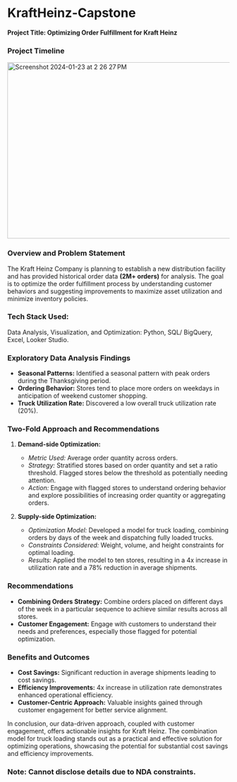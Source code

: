 # KraftHeinz-Capstone

**Project Title: Optimizing Order Fulfillment for Kraft Heinz**

### Project Timeline

<img width="900" height="400" alt="Screenshot 2024-01-23 at 2 26 27 PM" src="https://github.com/vri3698/KraftHeinz-Capstone/assets/157519502/b241a72d-f60e-4e94-bddd-5e2db4d4d961">


### Overview and Problem Statement
The Kraft Heinz Company is planning to establish a new distribution facility and has provided historical order data **(2M+ orders)** for analysis. The goal is to optimize the order fulfillment process by understanding customer behaviors and suggesting improvements to maximize asset utilization and minimize inventory policies.

### Tech Stack Used:
Data Analysis, Visualization, and Optimization: Python, SQL/ BigQuery, Excel, Looker Studio.


### Exploratory Data Analysis Findings
- **Seasonal Patterns:** Identified a seasonal pattern with peak orders during the Thanksgiving period.
- **Ordering Behavior:** Stores tend to place more orders on weekdays in anticipation of weekend customer shopping.
- **Truck Utilization Rate:** Discovered a low overall truck utilization rate (20%).

### Two-Fold Approach and Recommendations

1. **Demand-side Optimization:**
   - *Metric Used:* Average order quantity across orders.
   - *Strategy:* Stratified stores based on order quantity and set a ratio threshold. Flagged stores below the threshold as potentially needing attention.
   - *Action:* Engage with flagged stores to understand ordering behavior and explore possibilities of increasing order quantity or aggregating orders.

2. **Supply-side Optimization:**
   - *Optimization Model:* Developed a model for truck loading, combining orders by days of the week and dispatching fully loaded trucks.
   - *Constraints Considered:* Weight, volume, and height constraints for optimal loading.
   - *Results:* Applied the model to ten stores, resulting in a 4x increase in utilization rate and a 78% reduction in average shipments.

### Recommendations
- **Combining Orders Strategy:** Combine orders placed on different days of the week in a particular sequence to achieve similar results across all stores.
- **Customer Engagement:** Engage with customers to understand their needs and preferences, especially those flagged for potential optimization.

### Benefits and Outcomes
- **Cost Savings:** Significant reduction in average shipments leading to cost savings.
- **Efficiency Improvements:** 4x increase in utilization rate demonstrates enhanced operational efficiency.
- **Customer-Centric Approach:** Valuable insights gained through customer engagement for better service alignment.

In conclusion, our data-driven approach, coupled with customer engagement, offers actionable insights for Kraft Heinz. The combination model for truck loading stands out as a practical and effective solution for optimizing operations, showcasing the potential for substantial cost savings and efficiency improvements.


### Note: Cannot disclose details due to NDA constraints.
